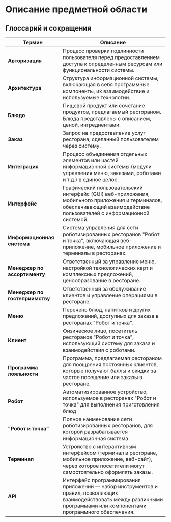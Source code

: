 # Описание предметной области

## Глоссарий и сокращения

| Термин                    | Описание                                                                                          |
|---------------------------|---------------------------------------------------------------------------------------------------|
| **Авторизация**           | Процесс проверки подлинности пользователя перед предоставлением доступа к определенным ресурсам или функциональности системы. |
| **Архитектура**           | Структура информационной системы, включающая в себя программные компоненты, их взаимодействие и используемые технологии. |
| **Блюдо**                 | Пищевой продукт или сочетание продуктов, предлагаемый рестораном. Блюда представлены с описанием, ценой, ингредиентами. |
| **Заказ**                 | Запрос на предоставление услуг ресторана, сделанный пользователем через систему. |
| **Интеграция**            | Процесс объединения отдельных элементов или частей информационной системы (модули управления меню, заказами, роботами и т.д.) в единое целое. |
| **Интерфейс**             | Графический пользовательский интерфейс (GUI) веб-приложения, мобильного приложения и терминалов, обеспечивающий взаимодействие пользователей с информационной системой. |
| **Информационная система**| Система управления для сети роботизированных ресторанов "Робот и точка", включающая веб-приложение, мобильное приложение и терминалы в ресторанах. |
| **Менеджер по ассортименту** | Ответственный за управление меню, настройкой технологических карт и комплексных предложений, ценообразование в ресторане. |
| **Менеджер по гостеприимству** | Ответственный за обслуживание клиентов и управление операциями в ресторане. |
| **Меню**                  | Перечень блюд, напитков и других предложений, доступных для заказа в ресторанах "Робот и точка". |
| **Клиент**          | Физическое лицо, посетитель ресторанов "Робот и точка", использующий систему для заказа и взаимодействия с роботами. |
| **Программа лояльности**  | Программа, предлагаемая рестораном для поощрения постоянных клиентов, которые получают баллы и скидки за частое посещение или заказы в ресторане. |
| **Робот**                 | Автоматизированное устройство, используемое в ресторанах "Робот и точка" для выполнения приготовления блюд |
| **"Робот и точка"**       | Полное наименование сети роботизированных ресторанов, для которой разрабатывается информационная система. |
| **Терминал**              | Устройство с интерактивным интерфейсом (терминал в ресторане, мобильное приложение, веб-сайт), через которое посетители могут самостоятельно оформлять заказы. |
| **API**                   | Интерфейс программирования приложений — набор инструментов и правил, позволяющих взаимодействовать между различными программами или компонентами программного обеспечения. |

